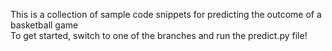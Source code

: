This is a collection of sample code snippets for predicting the outcome of a basketball game  
To get started, switch to one of the branches and run the predict.py file!